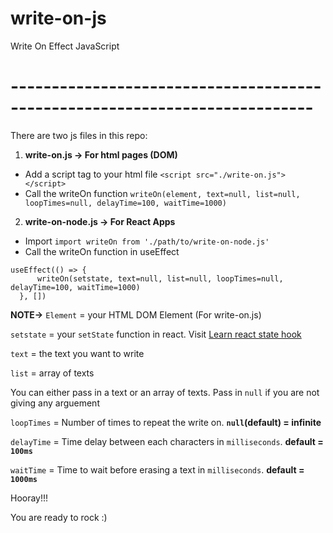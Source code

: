 # write-on-js
Write On Effect JavaScript
# ---------------------------------------------------------------------------
There are two js files in this repo: 

1. **write-on.js -> For html pages (DOM)**

  - Add a script tag to your html file
  ```<script src="./write-on.js"></script>```
  - Call the writeOn function ```writeOn(element, text=null, list=null, loopTimes=null, delayTime=100, waitTime=1000)```

2. **write-on-node.js -> For React Apps**

  - Import ```import writeOn from './path/to/write-on-node.js'```
  - Call the writeOn function in useEffect

  ```
  useEffect(() => {
        writeOn(setstate, text=null, list=null, loopTimes=null, delayTime=100, waitTime=1000)
    }, [])
  ```

  **NOTE->**
  ```Element``` = your HTML DOM Element (For write-on.js)
  
  ```setstate``` = your ```setState``` function in react. Visit [Learn react state hook](https://reactjs.org/docs/hooks-state.html#gatsby-focus-wrapper) 
  
  ```text``` = the text you want to write
  
  ```list``` = array of texts
  
  You can either pass in a text or an array of texts. Pass in ```null``` if you are not giving any arguement
  
  ```loopTimes``` = Number of times to repeat the write on. **```null```(default) = infinite**
  
  ```delayTime``` = Time delay between each characters in ```milliseconds```. **default = ```100ms```**
  
  ```waitTime``` = Time to wait before erasing a text in ```milliseconds```. **default = ```1000ms```**
  
  
  Hooray!!!
  
  You are ready to rock :)
